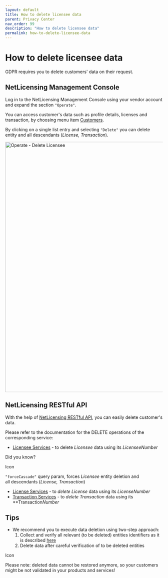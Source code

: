 ```yaml
---
layout: default
title: How to delete licensee data
parent: Privacy Center
nav_order: 99
description: "How to delete licensee data"
permalink: how-to-delete-licensee-data
---
```


How to delete licensee data
===========================

GDPR requires you to delete customers' data on their request.

NetLicensing Management Console
-------------------------------

<span class="hardreadability">Log in to the NetLicensing Management Console using your vendor account and expand the section `"Operate"`</span>.

<span class="hardreadability">You can access customer's data such as profile details, licenses and transaction, by choosing menu item <a href="https://ui.netlicensing.io/#/customers" class="external-link">Customers</a></span>.

By clicking on a single list entry and selecting `"Delete"` you can delete entity and all descendants (*License, Transaction*).

<a href="https://ui.netlicensing.io/#/customers" class="external-link"><img src="assets/images/gdpr-delete-licensee.png" title="Operate - Delete Licensee" alt="Operate - Delete Licensee" width="800" /></a>  

NetLicensing RESTful API
------------------------

With the help of [NetLicensing RESTful API](restful-api),
you can easily delete customer's data.

Please refer to the documentation for the DELETE operations of the
corresponding service:

-   [Licensee Services](licensee-services#delete-licensee) -
    to delete *Licensee* data using its *LicenseeNumber*

Did you know?

<span class="aui-icon icon-hint">Icon</span>

`"forceCascade"` query param, forces *Licensee* entity deletion and
all descendants (*License, Transaction*)

-   [License Services](license-services#delete-license) -
    to *delete License* data using its *LicenseNumber*
-   [Transaction Services](transaction-services) -
    to *delete Transaction* data using its **Transaction*Number*

Tips
----

-   We recommend you to execute data deletion using two-step approach:
    1.  Collect and verify all relevant (to be deleted) entities identifiers as it is described [here](how-to-export-licensee-data)
    2.  Delete data after careful verification of to be deleted entities

<span class="aui-icon icon-problem">Icon</span>

Please note: deleted data cannot be restored anymore, so your customers
might be not validated in your products and services!
